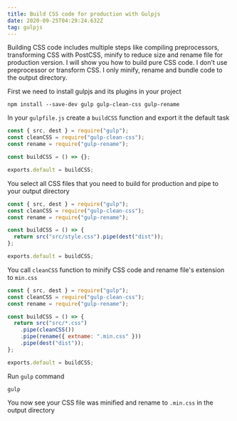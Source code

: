 ```yaml
---
title: Build CSS code for production with Gulpjs
date: 2020-09-25T04:29:24.632Z
tag: gulpjs
---
```


Building CSS code includes multiple steps like compiling preprocessors, transforming CSS with PostCSS, minify to reduce size and rename file for production version. I will show you how to build pure CSS code. I don't use preprocessor or transform CSS. I only minify, rename and bundle code to the output directory.

First we need to install gulpjs and its plugins in your project

```
npm install --save-dev gulp gulp-clean-css gulp-rename
```

In your `gulpfile.js` create a `buildCSS` function and export it the default task

```javascript
const { src, dest } = require("gulp");
const cleanCSS = require("gulp-clean-css");
const rename = require("gulp-rename");

const buildCSS = () => {};

exports.default = buildCSS;
```

You select all CSS files that you need to build for production and pipe to your output directory

```javascript
const { src, dest } = require("gulp");
const cleanCSS = require("gulp-clean-css");
const rename = require("gulp-rename");

const buildCSS = () => {
  return src("src/style.css").pipe(dest("dist"));
};

exports.default = buildCSS;
```

You call `cleanCSS` function to minify CSS code and rename file's extension to `min.css`

```javascript
const { src, dest } = require("gulp");
const cleanCSS = require("gulp-clean-css");
const rename = require("gulp-rename");

const buildCSS = () => {
  return src("src/*.css")
    .pipe(cleanCSS())
    .pipe(rename({ extname: ".min.css" }))
    .pipe(dest("dist"));
};

exports.default = buildCSS;
```

Run `gulp` command

```
gulp
```

You now see your CSS file was minified and rename to `.min.css` in the output directory
